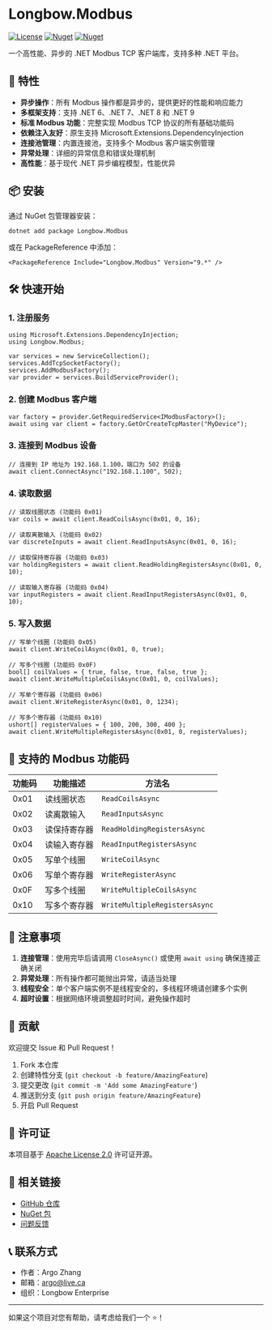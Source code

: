 # Longbow.Modbus

[![License](https://img.shields.io/github/license/LongbowEnterprise/Longbow.Modbus.svg)](https://github.com/LongbowEnterprise/Longbow.Modbus/blob/master/LICENSE)
[![Nuget](https://img.shields.io/nuget/v/Longbow.Modbus.svg?color=red&logo=nuget&logoColor=green)](https://www.nuget.org/packages/Longbow.Modbus/)
[![Nuget](https://img.shields.io/nuget/dt/Longbow.Modbus.svg?logo=nuget&logoColor=green)](https://www.nuget.org/packages/Longbow.Modbus/)

一个高性能、异步的 .NET Modbus TCP 客户端库，支持多种 .NET 平台。

## 🚀 特性

- **异步操作**：所有 Modbus 操作都是异步的，提供更好的性能和响应能力
- **多框架支持**：支持 .NET 6、.NET 7、.NET 8 和 .NET 9
- **标准 Modbus 功能**：完整实现 Modbus TCP 协议的所有基础功能码
- **依赖注入友好**：原生支持 Microsoft.Extensions.DependencyInjection
- **连接池管理**：内置连接池，支持多个 Modbus 客户端实例管理
- **异常处理**：详细的异常信息和错误处理机制
- **高性能**：基于现代 .NET 异步编程模型，性能优异

## 📦 安装

通过 NuGet 包管理器安装：

`dotnet add package Longbow.Modbus`

或在 PackageReference 中添加：

`<PackageReference Include="Longbow.Modbus" Version="9.*" />`

## 🛠️ 快速开始

### 1. 注册服务
```
using Microsoft.Extensions.DependencyInjection;
using Longbow.Modbus;

var services = new ServiceCollection();
services.AddTcpSocketFactory();
services.AddModbusFactory();
var provider = services.BuildServiceProvider();
```

### 2. 创建 Modbus 客户端
```
var factory = provider.GetRequiredService<IModbusFactory>();
await using var client = factory.GetOrCreateTcpMaster("MyDevice");
```

### 3. 连接到 Modbus 设备
```
// 连接到 IP 地址为 192.168.1.100，端口为 502 的设备
await client.ConnectAsync("192.168.1.100", 502);
```

### 4. 读取数据
```
// 读取线圈状态 (功能码 0x01)
var coils = await client.ReadCoilsAsync(0x01, 0, 16);

// 读取离散输入 (功能码 0x02)
var discreteInputs = await client.ReadInputsAsync(0x01, 0, 16);

// 读取保持寄存器 (功能码 0x03)
var holdingRegisters = await client.ReadHoldingRegistersAsync(0x01, 0, 10);

// 读取输入寄存器 (功能码 0x04)
var inputRegisters = await client.ReadInputRegistersAsync(0x01, 0, 10);
```

### 5. 写入数据
```
// 写单个线圈 (功能码 0x05)
await client.WriteCoilAsync(0x01, 0, true);

// 写多个线圈 (功能码 0x0F)
bool[] coilValues = { true, false, true, false, true };
await client.WriteMultipleCoilsAsync(0x01, 0, coilValues);

// 写单个寄存器 (功能码 0x06)
await client.WriteRegisterAsync(0x01, 0, 1234);

// 写多个寄存器 (功能码 0x10)
ushort[] registerValues = { 100, 200, 300, 400 };
await client.WriteMultipleRegistersAsync(0x01, 0, registerValues);
```

## 🔧 支持的 Modbus 功能码

| 功能码 | 功能描述 | 方法名 |
|-------|----------|--------|
| 0x01  | 读线圈状态 | `ReadCoilsAsync` |
| 0x02  | 读离散输入 | `ReadInputsAsync` |
| 0x03  | 读保持寄存器 | `ReadHoldingRegistersAsync` |
| 0x04  | 读输入寄存器 | `ReadInputRegistersAsync` |
| 0x05  | 写单个线圈 | `WriteCoilAsync` |
| 0x06  | 写单个寄存器 | `WriteRegisterAsync` |
| 0x0F  | 写多个线圈 | `WriteMultipleCoilsAsync` |
| 0x10  | 写多个寄存器 | `WriteMultipleRegistersAsync` |

## 🚧 注意事项

1. **连接管理**：使用完毕后请调用 `CloseAsync()` 或使用 `await using` 确保连接正确关闭
2. **异常处理**：所有操作都可能抛出异常，请适当处理
3. **线程安全**：单个客户端实例不是线程安全的，多线程环境请创建多个实例
4. **超时设置**：根据网络环境调整超时时间，避免操作超时

## 🤝 贡献

欢迎提交 Issue 和 Pull Request！

1. Fork 本仓库
2. 创建特性分支 (`git checkout -b feature/AmazingFeature`)
3. 提交更改 (`git commit -m 'Add some AmazingFeature'`)
4. 推送到分支 (`git push origin feature/AmazingFeature`)
5. 开启 Pull Request

## 📄 许可证

本项目基于 [Apache License 2.0](LICENSE) 许可证开源。

## 🔗 相关链接

- [GitHub 仓库](https://github.com/LongbowEnterprise/Longbow.Modbus)
- [NuGet 包](https://www.nuget.org/packages/Longbow.Modbus/)
- [问题反馈](https://github.com/LongbowEnterprise/Longbow.Modbus/issues)

## 📞 联系方式

- 作者：Argo Zhang
- 邮箱：argo@live.ca
- 组织：Longbow Enterprise

---

如果这个项目对您有帮助，请考虑给我们一个 ⭐️！
